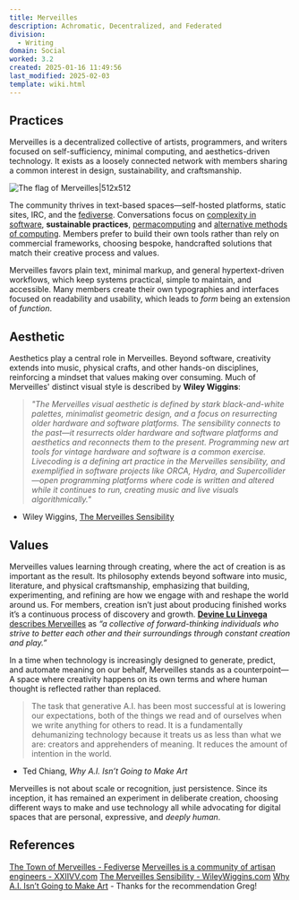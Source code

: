```yaml
---
title: Merveilles
description: Achromatic, Decentralized, and Federated
division:
  - Writing
domain: Social
worked: 3.2
created: 2025-01-16 11:49:56
last_modified: 2025-02-03
template: wiki.html
---
```

## Practices
Merveilles is a decentralized collective of artists, programmers, and writers focused on self-sufficiency, minimal computing, and aesthetics-driven technology. It exists as a loosely connected network with members sharing a common interest in design, sustainability, and craftsmanship.

![The flag of Merveilles|512x512](/images/merveilles_icon.jpg)

The community thrives in text-based spaces—self-hosted platforms, static sites, IRC, and the [fediverse](https://merveilles.town/home). Conversations focus on [complexity in software](https://handmadecities.com/media/seattle-2022/complexity/), **sustainable practices**, [permacomputing](https://100r.co/site/weathering_software_winter.html) and [alternative methods of computing](https://100r.co/site/shining_sand.html). Members prefer to build their own tools rather than rely on commercial frameworks, choosing bespoke, handcrafted solutions that match their creative process and values.

Merveilles favors plain text, minimal markup, and general hypertext-driven workflows, which keep systems practical, simple to maintain, and accessible. Many members create their own typographies and interfaces focused on readability and usability, which leads to _form_ being an extension of _function_.

## Aesthetic
Aesthetics play a central role in Merveilles. Beyond software, creativity extends into music, physical crafts, and other hands-on disciplines, reinforcing a mindset that values making over consuming. Much of Merveilles' distinct visual style is described by **Wiley Wiggins**:

> _"The Merveilles visual aesthetic is defined by stark black-and-white palettes, minimalist geometric design, and a focus on resurrecting older hardware and software platforms. The sensibility connects to the past—it resurrects older hardware and software platforms and aesthetics and reconnects them to the present. Programming new art tools for vintage hardware and software is a common exercise. Livecoding is a defining art practice in the Merveilles sensibility, and exemplified in software projects like ORCA, Hydra, and Supercollider—open programming platforms where code is written and altered while it continues to run, creating music and live visuals algorithmically."_
- Wiley Wiggins, [The Merveilles Sensibility](https://wileywiggins.com/merveilles.html)

## Values
Merveilles values learning through creating, where the act of creation is as important as the result. Its philosophy extends beyond software into music, literature, and physical craftsmanship, emphasizing that building, experimenting, and refining are how we engage with and reshape the world around us. For members, creation isn’t just about producing finished works it’s a continuous process of discovery and growth. [**Devine Lu Linvega** describes Merveilles](https://wiki.xxiivv.com/site/merveilles.html) as _“a collective of forward-thinking individuals who strive to better each other and their surroundings through constant creation and play.”_

In a time when technology is increasingly designed to generate, predict, and automate meaning on our behalf, Merveilles stands as a counterpoint—A space where creativity happens on its own terms and where human thought is reflected rather than replaced.

> The task that generative A.I. has been most successful at is lowering our expectations, both of the things we read and of ourselves when we write anything for others to read. It is a fundamentally dehumanizing technology because it treats us as less than what we are: creators and apprehenders of meaning. It reduces the amount of intention in the world.
- Ted Chiang, _Why A.I. Isn’t Going to Make Art_

Merveilles is not about scale or recognition, just persistence. Since its inception, it has remained an experiment in deliberate creation, choosing different ways to make and use technology all while advocating for digital spaces that are personal, expressive, and _deeply human_.

## References
[The Town of Merveilles - Fediverse](https://merveilles.town/about)
[Merveilles is a community of artisan engineers - XXIIVV.com](https://wiki.xxiivv.com/site/merveilles.html)
[The Merveilles Sensibility - WileyWiggins.com](https://wileywiggins.com/merveilles.html)
[Why A.I. Isn’t Going to Make Art](https://www.newyorker.com/culture/the-weekend-essay/why-ai-isnt-going-to-make-art) - Thanks for the recommendation Greg!

